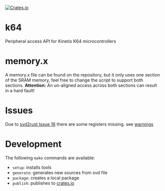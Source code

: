[![Crates.io](https://img.shields.io/crates/v/k64.svg)](https://crates.io/crates/k64)

# k64
Peripheral access API for Kinetis K64 microcontrollers

# memory.x
A memory.x file can be found on the repository, but it only uses one section of the SRAM memory, feel free to change the script to support both sections.
**Attention:** An un-aligned access across both sections can result in a hard fault!

# Issues
Due to [svd2rust Issue 16](https://github.com/japaric/svd2rust/issues/16) there are some registers missing.
see [warnings](WARNINGS.md)

# Development
The following `make` commands are available:
* `setup`: installs tools
* `generate`: generates new sources from svd file
* `package`: creates a local package
* `publish`: publishes to [crates.io](http://www.crates.io)
